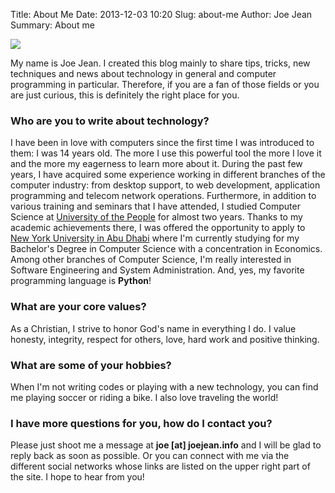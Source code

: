Title: About Me
Date: 2013-12-03 10:20
Slug: about-me
Author: Joe Jean
Summary: About me

<img src ="http://www.joejean.net/images/joejean.jpg" class="img-responsive" />


 
My name is Joe Jean. I created this blog mainly to share tips, tricks, new techniques and news about technology in general and computer programming in particular. 
Therefore, if you are a fan of those fields or you are just curious, this is definitely the right place for you.


### Who are you to write about technology? 

I have been in love with computers since the first time I was introduced to them: I was 14 years old. The more I use this powerful tool the more I love it 
and the more my eagerness to learn more about it. During the past few years, I have acquired some experience working in different branches of the computer industry:
from desktop support, to web development, application programming and telecom network operations. Furthermore, in addition to various training and seminars 
that I have attended, I studied Computer Science at <a href="http://www.uopeople.org" target="_blank">University of the People</a> for almost two years. Thanks
to my academic achievements there, I was offered the opportunity to apply to <a href="http://www.nyuad.nyu.edu" target="_blank">New York University in Abu Dhabi</a>
where I'm currently studying for my Bachelor's Degree in Computer Science with a concentration in Economics.
Among other branches of Computer Science, I'm really interested in Software Engineering and System Administration. And, yes, my favorite programming language is
**Python**!


### What are your core values?
As a Christian, I strive to honor God's name in everything I do. I value honesty, integrity, respect for others, love, hard work and positive thinking. 


### What are some of your hobbies? 
When I'm not writing codes or playing with a new technology, you can find me playing soccer or riding a bike.
I also love traveling the world!


### I have more questions for you, how do I contact you? 
Please just shoot me a message at **joe [at] joejean.info** and I will be glad to reply back as soon as possible. Or you can connect with me via the different social networks 
whose links are listed on the upper right part of the site. I hope to hear from you!
